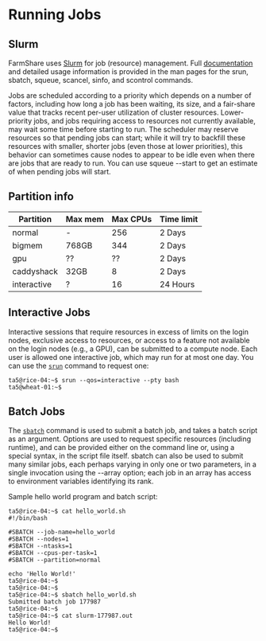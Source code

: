# Running Jobs

## Slurm

FarmShare uses [Slurm](https://slurm.schedmd.com/) for job (resource) management. Full [documentation](https://slurm.schedmd.com/documentation.html) and detailed usage information is provided in the man pages for the srun, sbatch, squeue, scancel, sinfo, and scontrol commands.

Jobs are scheduled according to a priority which depends on a number of factors, including how long a job has been waiting, its size, and a fair-share value that tracks recent per-user utilization of cluster resources. Lower-priority jobs, and jobs requiring access to resources not currently available, may wait some time before starting to run. The scheduler may reserve resources so that pending jobs can start; while it will try to backfill these resources with smaller, shorter jobs (even those at lower priorities), this behavior can sometimes cause nodes to appear to be idle even when there are jobs that are ready to run. You can use squeue --start to get an estimate of when pending jobs will start.

## Partition info

| Partition   | Max mem | Max CPUs | Time limit |
|-------------|---------|----------|------------|
| normal      | -       | 256      | 2 Days     |
| bigmem      | 768GB   | 344      | 2 Days     |
| gpu         | ??      | ??       | 2 Days     |
| caddyshack  | 32GB    | 8        | 2 Days     |
| interactive | ?       | 16       | 24 Hours   |

## Interactive Jobs

Interactive sessions that require resources in excess of limits on the login nodes, exclusive access to resources, or access to a feature not available on the login nodes (e.g., a GPU), can be submitted to a compute node. Each user is allowed one interactive job, which may run for at most one day. You can use the [`srun`](https://slurm.schedmd.com/srun.html) command to request one:

~~~
ta5@rice-04:~$ srun --qos=interactive --pty bash
ta5@wheat-01:~$ 
~~~

## Batch Jobs

The [`sbatch`](https://slurm.schedmd.com/sbatch.html) command is used to submit a batch job, and takes a batch script as an argument. Options are used to request specific resources (including runtime), and can be provided either on the command line or, using a special syntax, in the script file itself. sbatch can also be used to submit many similar jobs, each perhaps varying in only one or two parameters, in a single invocation using the --array option; each job in an array has access to environment variables identifying its rank.

Sample hello world program and batch script:

~~~
ta5@rice-04:~$ cat hello_world.sh 
#!/bin/bash

#SBATCH --job-name=hello_world
#SBATCH --nodes=1
#SBATCH --ntasks=1
#SBATCH --cpus-per-task=1
#SBATCH --partition=normal

echo 'Hello World!'
ta5@rice-04:~$ 
ta5@rice-04:~$ 
ta5@rice-04:~$ sbatch hello_world.sh 
Submitted batch job 177987
ta5@rice-04:~$ 
ta5@rice-04:~$ cat slurm-177987.out 
Hello World!
ta5@rice-04:~$ 
~~~



